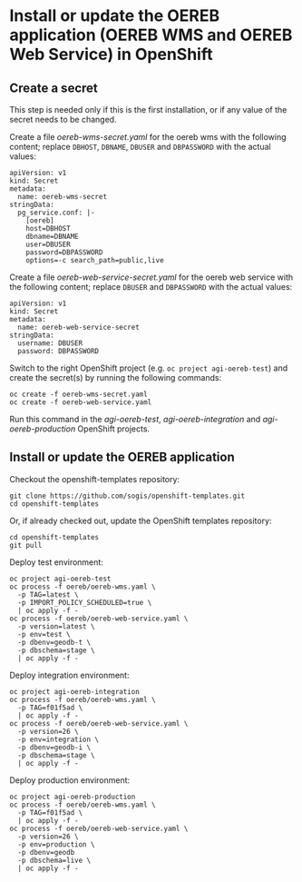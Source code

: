 # Install or update the OEREB application (OEREB WMS and OEREB Web Service) in OpenShift

## Create a secret

This step is needed only if this is the first installation, or if any value of the secret needs to be changed.

Create a file *oereb-wms-secret.yaml* for the oereb wms with the following content; replace `DBHOST`, `DBNAME`, `DBUSER` and `DBPASSWORD` with the actual values:
```
apiVersion: v1
kind: Secret
metadata:
  name: oereb-wms-secret
stringData:
  pg_service.conf: |-
    [oereb]
    host=DBHOST
    dbname=DBNAME
    user=DBUSER
    password=DBPASSWORD
    options=-c search_path=public,live
```
Create a file *oereb-web-service-secret.yaml* for the oereb web service with the following content; replace `DBUSER` and `DBPASSWORD` with the actual values:
```
apiVersion: v1
kind: Secret
metadata:
  name: oereb-web-service-secret
stringData:
  username: DBUSER
  password: DBPASSWORD
```

Switch to the right OpenShift project (e.g. `oc project agi-oereb-test`) and create the secret(s) by running the following commands:
```
oc create -f oereb-wms-secret.yaml
oc create -f oereb-web-service.yaml
```

Run this command in the *agi-oereb-test*, *agi-oereb-integration* and *agi-oereb-production* OpenShift projects.


## Install or update the OEREB application

Checkout the openshift-templates repository:

```
git clone https://github.com/sogis/openshift-templates.git
cd openshift-templates
```

Or, if already checked out, update the OpenShift templates repository:

```
cd openshift-templates
git pull
```


Deploy test environment:

```
oc project agi-oereb-test
oc process -f oereb/oereb-wms.yaml \
  -p TAG=latest \
  -p IMPORT_POLICY_SCHEDULED=true \
  | oc apply -f -
oc process -f oereb/oereb-web-service.yaml \
  -p version=latest \
  -p env=test \
  -p dbenv=geodb-t \
  -p dbschema=stage \
  | oc apply -f -
```

Deploy integration environment:

```
oc project agi-oereb-integration
oc process -f oereb/oereb-wms.yaml \
  -p TAG=f01f5ad \
  | oc apply -f -
oc process -f oereb/oereb-web-service.yaml \
  -p version=26 \
  -p env=integration \
  -p dbenv=geodb-i \
  -p dbschema=stage \
  | oc apply -f -
```

Deploy production environment:

```
oc project agi-oereb-production
oc process -f oereb/oereb-wms.yaml \
  -p TAG=f01f5ad \
  | oc apply -f -
oc process -f oereb/oereb-web-service.yaml \
  -p version=26 \
  -p env=production \
  -p dbenv=geodb
  -p dbschema=live \
  | oc apply -f -
```
